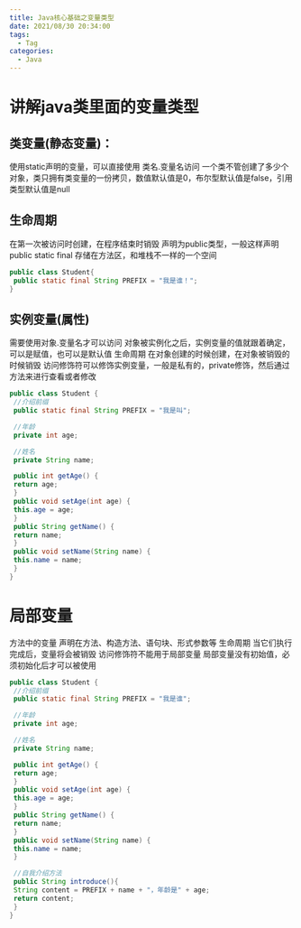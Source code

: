 ```yaml
---
title: Java核⼼基础之变量类型
date: 2021/08/30 20:34:00
tags:
  - Tag
categories:
  - Java
---
```


# 讲解java类⾥⾯的变量类型
## 类变量(静态变量)：
使⽤static声明的变量，可以直接使⽤ 类名.变量名访问
⼀个类不管创建了多少个对象，类只拥有类变量的⼀份拷⻉，数值默认值是0，布尔型默认值是false，引⽤类型默认值是null
## ⽣命周期
在第⼀次被访问时创建，在程序结束时销毁
声明为public类型，⼀般这样声明 public static final
存储在⽅法区，和堆栈不⼀样的⼀个空间
```java
public class Student{
 public static final String PREFIX = "我是谁！";
}
```
## 实例变量(属性)
需要使⽤对象.变量名才可以访问
对象被实例化之后，实例变量的值就跟着确定，可以是赋值，也可以是默认值
⽣命周期
在对象创建的时候创建，在对象被销毁的时候销毁
访问修饰符可以修饰实例变量，⼀般是私有的，private修饰，然后通过⽅法来进⾏查看或者修改
```java
public class Student {
 //介绍前缀
 public static final String PREFIX = "我是叫";

 //年龄
 private int age;

 //姓名
 private String name;

 public int getAge() {
 return age;
 }
 public void setAge(int age) {
 this.age = age;
 }
 public String getName() {
 return name;
 }
 public void setName(String name) {
 this.name = name;
 }
}
```
# 局部变量
⽅法中的变量
声明在⽅法、构造⽅法、语句块、形式参数等
⽣命周期
当它们执⾏完成后，变量将会被销毁
访问修饰符不能⽤于局部变量
局部变量没有初始值，必须初始化后才可以被使⽤
```java
public class Student {
 //介绍前缀
 public static final String PREFIX = "我是谁";

 //年龄
 private int age;

 //姓名
 private String name;

 public int getAge() {
 return age;
 }
 public void setAge(int age) {
 this.age = age;
 }
 public String getName() {
 return name;
 }
 public void setName(String name) {
 this.name = name;
 }

 //⾃我介绍⽅法
 public String introduce(){
 String content = PREFIX + name + "，年龄是" + age;
 return content;
 }
}
```